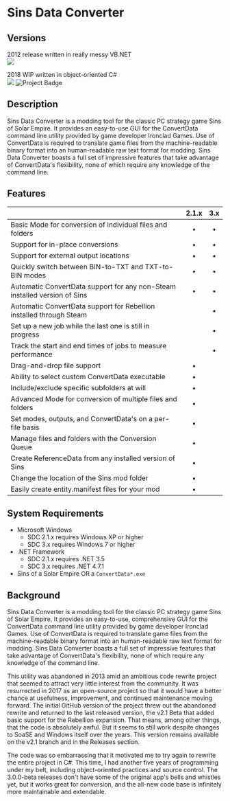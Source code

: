 # Sins Data Converter

## Versions
2012 release written in really messy VB.NET
<br>
<img src="https://img.shields.io/github/release/philipf5/SinsDataConverter.svg">

2018 WIP written in object-oriented C#
<br>
<img src="https://img.shields.io/github/release/philipf5/SinsDataConverter/all.svg">
<img src="https://ci.appveyor.com/api/projects/status/github/philipf5/SinsDataConverter?svg=true&branch=develop" alt="Project Badge">

## Description
Sins Data Converter is a modding tool for the classic PC strategy game Sins of Solar Empire. It provides an easy-to-use GUI for the ConvertData command line utility provided by game developer Ironclad Games. Use of ConvertData is required to translate game files from the machine-readable binary format into an human-readable raw text format for modding. Sins Data Converter boasts a full set of impressive features that take advantage of ConvertData's flexibility, none of which require any knowledge of the command line.

## Features
||2.1.x|3.x|
|-------|:-----:|:------:|
|Basic Mode for conversion of individual files and folders|•|•|
|Support for in-place conversions|•|•|
|Support for external output locations|•|•|
|Quickly switch between BIN-to-TXT and TXT-to-BIN modes|•|•|
|Automatic ConvertData support for any non-Steam installed version of Sins|•|•|
|Automatic ConvertData support for Rebellion installed through Steam||•|
|Set up a new job while the last one is still in progress||•|
|Track the start and end times of jobs to measure performance||•|
|Drag-and-drop file support|•||
|Ability to select custom ConvertData executable|•||
|Include/exclude specific subfolders at will|•||
|Advanced Mode for conversion of multiple files and folders|•||
|Set modes, outputs, and ConvertData's on a per-file basis|•||
|Manage files and folders with the Conversion Queue|•||
|Create ReferenceData from any installed version of Sins|•||
|Change the location of the Sins mod folder|•||
|Easily create entity.manifest files for your mod|•||

## System Requirements
- Microsoft Windows
	- SDC 2.1.x requires Windows XP or higher
	- SDC 3.x requires Windows 7 or higher
- .NET Framework
	- SDC 2.1.x requires .NET 3.5
	- SDC 3.x requires .NET 4.7.1
- Sins of a Solar Empire OR a `ConvertData*.exe`

## Background
Sins Data Converter is a modding tool for the classic PC strategy game Sins of Solar Empire. It provides an easy-to-use, comprehensive GUI for the ConvertData command line utility provided by game developer Ironclad Games. Use of ConvertData is required to translate game files from the machine-readable binary format into an human-readable raw text format for modding. Sins Data Converter boasts a full set of impressive features that take advantage of ConvertData's flexibility, none of which require any knowledge of the command line.

This utility was abandoned in 2013 amid an ambitious code rewrite project that seemed to attract very little interest from the community. It was resurrected in 2017 as an open-source project so that it would have a better chance at usefulness, improvement, and continued maintenance moving forward. The initial GitHub version of the project threw out the abandoned rewrite and returned to the last released version, the v2.1 Beta that added basic support for the Rebellion expansion. That means, among other things, that the code is absolutely awful. But it seems to still work despite changes to SoaSE and Windows itself over the years. This version remains available on the v2.1 branch and in the Releases section.

The code was so embarrassing that it motivated me to try again to rewrite the entire project in C#. This time, I had another five years of programming under my belt, including object-oriented practices and source control. The 3.0.0-beta releases don't have some of the original app's bells and whistles yet, but it works great for conversion, and the all-new code base is infinitely more maintainable and extendable.
